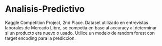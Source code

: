 # Analisis-Predictivo

Kaggle Competition Project, 2nd Place. 
Dataset utilizado en entrevistas laborales de Mercado Libre, se competia en base al accuracy al determinar si un producto era nuevo o usado. Utilice un modelo de random forest con target encoding para la prediccion. 

